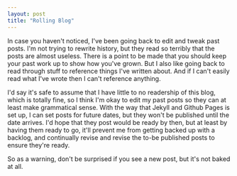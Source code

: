 ```yaml
---
layout: post
title: "Rolling Blog"
---
```


In case you haven't noticed, I've been going back to edit and tweak past posts. I'm not trying to rewrite history, but they read so terribly that the posts are almost useless. There is a point to be made that you should keep your past work up to show how you've grown. But I also like going back to read through stuff to reference things I've written about. And if I can't easily read what I've wrote then I can't reference anything.

I'd say it's safe to assume that I have little to no readership of this blog, which is totally fine, so I think I'm okay to edit my past posts so they can at least make grammatical sense. With the way that Jekyll and Github Pages is set up, I can set posts for future dates, but they won't be published until the date arrives. I'd hope that they post would be ready by then, but at least by having them ready to go, it'll prevent me from getting backed up with a backlog, and continually revise and revise the to-be published posts to ensure they're ready.

So as a warning, don't be surprised if you see a new post, but it's not baked at all.